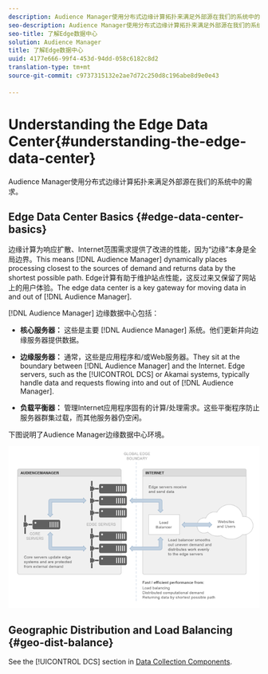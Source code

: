 ```yaml
---
description: Audience Manager使用分布式边缘计算拓扑来满足外部源在我们的系统中的需求。
seo-description: Audience Manager使用分布式边缘计算拓扑来满足外部源在我们的系统中的需求。
seo-title: 了解Edge数据中心
solution: Audience Manager
title: 了解Edge数据中心
uuid: 4177e666-99f4-453d-94dd-058c6182c8d2
translation-type: tm+mt
source-git-commit: c9737315132e2ae7d72c250d8c196abe8d9e0e43

---
```



# Understanding the Edge Data Center{#understanding-the-edge-data-center}

Audience Manager使用分布式边缘计算拓扑来满足外部源在我们的系统中的需求。

## Edge Data Center Basics {#edge-data-center-basics}

<!-- 

c_compedge.xml

 -->

边缘计算为响应扩散、Internet范围需求提供了改进的性能，因为“边缘”本身是全局边界。This means [!DNL Audience Manager] dynamically places processing closest to the sources of demand and returns data by the shortest possible path. Edge计算有助于维护站点性能，这反过来又保留了网站上的用户体验。The edge data center is a key gateway for moving data in and out of [!DNL Audience Manager].

[!DNL Audience Manager] 边缘数据中心包括：

* **核心服务器：** 这些是主要 [!DNL Audience Manager] 系统。他们更新并向边缘服务器提供数据。

* **边缘服务器：** 通常，这些是应用程序和/或Web服务器。They sit at the boundary between [!DNL Audience Manager] and the Internet. Edge servers, such as the [!UICONTROL DCS] or Akamai systems, typically handle data and requests flowing into and out of [!DNL Audience Manager].

* **负载平衡器：** 管理Internet应用程序固有的计算/处理需求。这些平衡程序防止服务器群集过载，而其他服务器仍空闲。

下图说明了Audience Manager边缘数据中心环境。

![](assets/edge_data_center.png)

## Geographic Distribution and Load Balancing {#geo-dist-balance}

See the [!UICONTROL DCS] section in [Data Collection Components](../../reference/system-components/components-data-collection.md).
